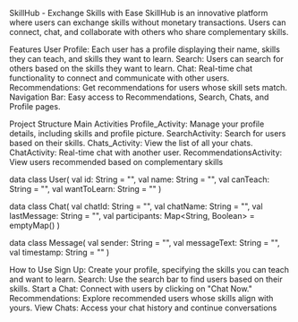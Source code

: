 SkillHub - Exchange Skills with Ease
SkillHub is an innovative platform where users can exchange skills without monetary transactions. Users can connect, chat, and collaborate with others who share complementary skills.

Features
User Profile: Each user has a profile displaying their name, skills they can teach, and skills they want to learn.
Search: Users can search for others based on the skills they want to learn.
Chat: Real-time chat functionality to connect and communicate with other users.
Recommendations: Get recommendations for users whose skill sets match.
Navigation Bar: Easy access to Recommendations, Search, Chats, and Profile pages.


Project Structure
Main Activities
Profile_Activity: Manage your profile details, including skills and profile picture.
SearchActivity: Search for users based on their skills.
Chats_Activity: View the list of all your chats.
ChatActivity: Real-time chat with another user.
RecommendationsActivity: View users recommended based on complementary skills

data class User(
    val id: String = "",
    val name: String = "",
    val canTeach: String = "",
    val wantToLearn: String = ""
)

data class Chat(
    val chatId: String = "",
    val chatName: String = "",
    val lastMessage: String = "",
    val participants: Map<String, Boolean> = emptyMap()
)


data class Message(
    val sender: String = "",
    val messageText: String = "",
    val timestamp: String = ""
)

How to Use
Sign Up: Create your profile, specifying the skills you can teach and want to learn.
Search: Use the search bar to find users based on their skills.
Start a Chat: Connect with users by clicking on "Chat Now."
Recommendations: Explore recommended users whose skills align with yours.
View Chats: Access your chat history and continue conversations
